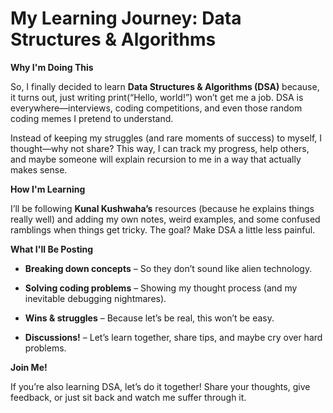 # My Learning Journey: Data Structures & Algorithms

**Why I'm Doing This**

So, I finally decided to learn **Data Structures & Algorithms (DSA)** because, it turns out, just writing print(“Hello, world!”) won’t get me a job. DSA is everywhere—interviews, coding competitions, and even those random coding memes I pretend to understand.

Instead of keeping my struggles (and rare moments of success) to myself, I thought—why not share? This way, I can track my progress, help others, and maybe someone will explain recursion to me in a way that actually makes sense.

**How I'm Learning**

I’ll be following **Kunal Kushwaha’s** resources (because he explains things really well) and adding my own notes, weird examples, and some confused ramblings when things get tricky. The goal? Make DSA a little less painful.

**What I'll Be Posting**

* **Breaking down concepts** – So they don’t sound like alien technology.
    
* **Solving coding problems** – Showing my thought process (and my inevitable debugging nightmares).
    
* **Wins & struggles** – Because let’s be real, this won’t be easy.
    
* **Discussions!** – Let’s learn together, share tips, and maybe cry over hard problems.
    

**Join Me!**

If you’re also learning DSA, let’s do it together! Share your thoughts, give feedback, or just sit back and watch me suffer through it.